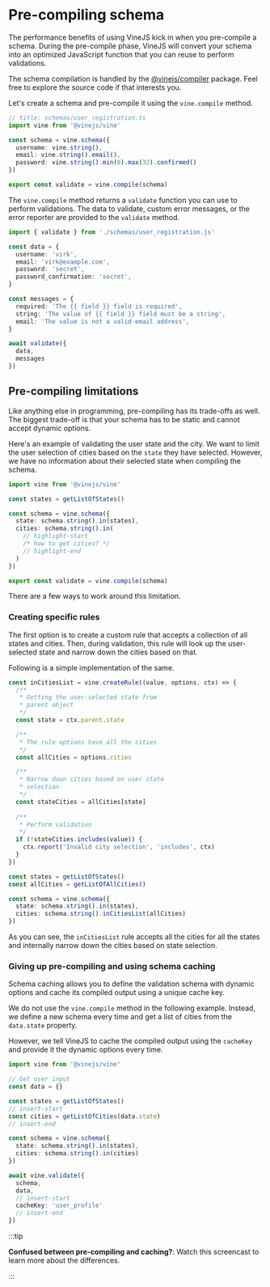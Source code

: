 # Pre-compiling schema

The performance benefits of using VineJS kick in when you pre-compile a schema. During the pre-compile phase, VineJS will convert your schema into an optimized JavaScript function that you can reuse to perform validations.

The schema compilation is handled by the [@vinejs/compiler](https://github.com/vinejs/compiler) package. Feel free to explore the source code if that interests you.

Let's create a schema and pre-compile it using the `vine.compile` method.

```ts
// title: schemas/user_registration.ts
import vine from '@vinejs/vine'

const schema = vine.schema({
  username: vine.string(),
  email: vine.string().email(),
  password: vine.string().min(8).max(32).confirmed()
})

export const validate = vine.compile(schema)
```

The `vine.compile` method returns a `validate` function you can use to perform validations. The data to validate, custom error messages, or the error reporter are provided to the `validate` method.

```ts
import { validate } from './schemas/user_registration.js'

const data = {
  username: 'virk',
  email: 'virk@example.com',
  password: 'secret',
  password_confirmation: 'secret',
}

const messages = {
  required: 'The {{ field }} field is required',
  string: 'The value of {{ field }} field must be a string',
  email: 'The value is not a valid email address',
}

await validate({
  data,
  messages
})
```

## Pre-compiling limitations

Like anything else in programming, pre-compiling has its trade-offs as well. The biggest trade-off is that your schema has to be static and cannot accept dynamic options.

Here's an example of validating the user state and the city. We want to limit the user selection of cities based on the `state` they have selected. However, we have no information about their selected state when compiling the schema.

```ts
import vine from '@vinejs/vine'

const states = getListOfStates()

const schema = vine.schema({
  state: schema.string().in(states),
  cities: schema.string().in(
    // highlight-start
    /* how to get cities? */
    // highlight-end
  )
})

export const validate = vine.compile(schema)
```

There are a few ways to work around this limitation.

### Creating specific rules

The first option is to create a custom rule that accepts a collection of all states and cities. Then, during validation, this rule will look up the user-selected state and narrow down the cities based on that.

Following is a simple implementation of the same.

```ts
const inCitiesList = vine.createRule((value, options, ctx) => {
  /**
   * Getting the user-selected state from
   * parent object
   */
  const state = ctx.parent.state

  /**
   * The rule options have all the cities
   */
  const allCities = options.cities

  /**
   * Narrow down cities based on user state
   * selection
   */
  const stateCities = allCities[state]
  
  /**
   * Perform validation
   */
  if (!stateCities.includes(value)) {
    ctx.report('Invalid city selection', 'includes', ctx)
  }
})
```

```ts
const states = getListOfStates()
const allCities = getListOfAllCities()

const schema = vine.schema({
  state: schema.string().in(states),
  cities: schema.string().inCitiesList(allCities)
})
```

As you can see, the `inCitiesList` rule accepts all the cities for all the states and internally narrow down the cities based on state selection.

### Giving up pre-compiling and using schema caching

Schema caching allows you to define the validation schema with dynamic options and cache its compiled output using a unique cache key.

We do not use the `vine.compile` method in the following example. Instead, we define a new schema every time and get a list of cities from the `data.state` property.

However, we tell VineJS to cache the compiled output using the `cacheKey` and provide it the dynamic options every time.

```ts
import vine from '@vinejs/vine'

// Get user input
const data = {}

const states = getListOfStates()
// insert-start
const cities = getListOfCities(data.state)
// insert-end

const schema = vine.schema({
  state: schema.string().in(states),
  cities: schema.string().in(cities)
})

await vine.validate({
  schema,
  data,
  // insert-start
  cacheKey: 'user_profile'
  // insert-end
})
```

:::tip

**Confused between pre-compiling and caching?**: Watch this screencast to learn more about the differences.

:::
